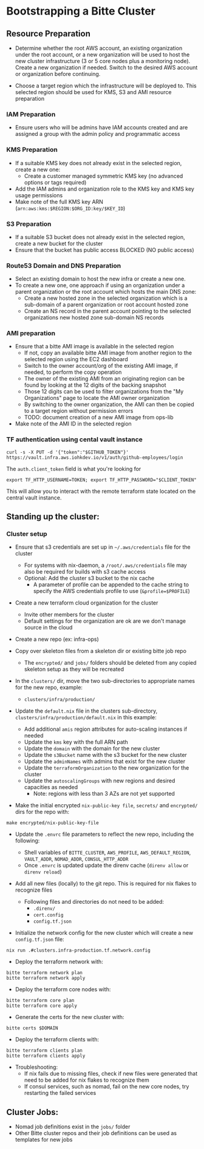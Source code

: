 # Bootstrapping a Bitte Cluster

## Resource Preparation

* Determine whether the root AWS account, an existing organization under the root account, or a new organization will be used to host the new cluster infrastructure (3 or 5 core nodes plus a monitoring node).  Create a new organization if needed.  Switch to the desired AWS account or organization before continuing.

* Choose a target region which the infrastructure will be deployed to.  This selected region should be used for KMS, S3 and AMI resource preparation

### IAM Preparation
* Ensure users who will be admins have IAM accounts created and are assigned a group with the admin policy and programmatic access

### KMS Preparation
* If a suitable KMS key does not already exist in the selected region, create a new one:
  * Create a customer managed symmetric KMS key (no advanced options or tags required)
* Add the IAM admins and organization role to the KMS key and KMS key usage permissions
* Make note of the full KMS key ARN (`arn:aws:kms:$REGION:$ORG_ID:key/$KEY_ID`)

### S3 Preparation
* If a suitable S3 bucket does not already exist in the selected region, create a new bucket for the cluster
* Ensure that the bucket has public access BLOCKED (NO public access)

### Route53 Domain and DNS Preparation
* Select an existing domain to host the new infra or create a new one.
* To create a new one, one approach if using an organization under a parent organization or the root account which hosts the main DNS zone:
  * Create a new hosted zone in the selected organization which is a sub-domain of a parent organization or root account hosted zone
  * Create an NS record in the parent account pointing to the selected organizations new hosted zone sub-domain NS records

### AMI preparation
* Ensure that a bitte AMI image is available in the selected region
  * If not, copy an available bitte AMI image from another region to the selected region using the EC2 dashboard
  * Switch to the owner account/org of the existing AMI image, if needed, to perform the copy operation
  * The owner of the existing AMI from an originating region can be found by looking at the 12 digits of the backing snapshot
  * Those 12 digits can be used to filter organizations from the "My Organizations" page to locate the AMI owner organization
  * By switching to the owner organization, the AMI can then be copied to a target region without permission errors
  * TODO: document creation of a new AMI image from ops-lib
* Make note of the AMI ID in the selected region

### TF authentication using cental vault instance

```
curl -s -X PUT -d '{"token":"$GITHUB_TOKEN"}' https://vault.infra.aws.iohkdev.io/v1/auth/github-employees/login
```
The `auth.client_token` field is what you're looking for
```
export TF_HTTP_USERNAME=TOKEN; export TF_HTTP_PASSWORD="$CLIENT_TOKEN"
```
This will allow you to interact with the remote terraform state located on the central vault instance.

## Standing up the cluster:

### Cluster setup

* Ensure that s3 credentials are set up in `~/.aws/credentials` file for the cluster
  * For systems with nix-daemon, a `/root/.aws/credentials` file may also be required for builds with s3 cache access
  * Optional: Add the cluster s3 bucket to the nix cache
    * A parameter of profile can be appended to the cache string to specify the AWS credentials profile to use (`&profile=$PROFILE`)

* Create a new terraform cloud organization for the cluster
  * Invite other members for the cluster
  * Default settings for the organization are ok are we don't manage source in the cloud

* Create a new repo (ex: infra-ops)
* Copy over skeleton files from a skeleton dir or existing bitte job repo
  * The `encrypted/` and `jobs/` folders should be deleted from any copied skeleton setup as they will be recreated

* In the `clusters/` dir, move the two sub-directories to appropriate names for the new repo, example:
  * `clusters/infra/production/`

* Update the `default.nix` file in the clusters sub-directory, `clusters/infra/production/default.nix` in this example:
  * Add additional `amis` region attributes for auto-scaling instances if needed
  * Update the `kms` key with the full ARN path
  * Update the `domain` with the domain for the new cluster
  * Update the `s3Bucket` name with the s3 bucket for the new cluster
  * Update the `adminNames` with admins that exist for the new cluster
  * Update the `terraformOrganization` to the new organization for the cluster
  * Update the `autoscalingGroups` with new regions and desired capacities as needed
    * Note: regions with less than 3 AZs are not yet supported

* Make the initial encrypted `nix-public-key file`, `secrets/` and `encrypted/` dirs for the repo with:
```
make encrypted/nix-public-key-file
```

* Update the `.envrc` file parameters to reflect the new repo, including the following:
  * Shell variables of `BITTE_CLUSTER`, `AWS_PROFILE`, `AWS_DEFAULT_REGION`, `VAULT_ADDR`, `NOMAD_ADDR`, `CONSUL_HTTP_ADDR`
  * Once `.envrc` is updated update the direnv cache (`direnv allow` or `direnv reload`)

* Add all new files (locally) to the git repo.  This is required for nix flakes to recognize files
  * Following files and directories do not need to be added:
    * `.direnv/`
    * `cert.config`
    * `config.tf.json`

* Initialize the network config for the new cluster which will create a new `config.tf.json` file:
```
nix run .#clusters.infra-production.tf.network.config
```

* Deploy the terraform network with:
```
bitte terraform network plan
bitte terraform network apply
```

* Deploy the terraform core nodes with:
```
bitte terraform core plan
bitte terraform core apply
```

* Generate the certs for the new cluster with:
```
bitte certs $DOMAIN
```

* Deploy the terraform clients with:
```
bitte terraform clients plan
bitte terraform clients apply
```

* Troubleshooting:
  * If nix fails due to missing files, check if new files were generated that need to be added for nix flakes to recognize them
  * If consul services, such as nomad, fail on the new core nodes, try restarting the failed services

## Cluster Jobs:

* Nomad job definitions exist in the `jobs/` folder
* Other Bitte cluster repos and their job definitions can be used as templates for new jobs
